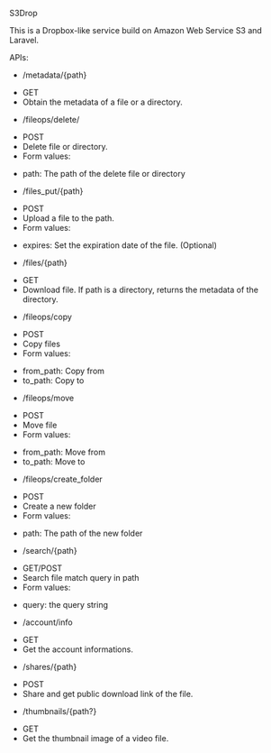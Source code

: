 S3Drop

This is a Dropbox-like service build on Amazon Web Service S3 and Laravel.

APIs:

- /metadata/{path}
* GET
* Obtain the metadata of a file or a directory.

- /fileops/delete/
* POST
* Delete file or directory.
* Form values:
+ path: The path of the delete file or directory

- /files_put/{path}
* POST
* Upload a file to the path.
* Form values:
+ expires: Set the expiration date of the file. (Optional)

- /files/{path}
* GET
* Download file. If path is a directory, returns the metadata of the directory.

- /fileops/copy
* POST
* Copy files
* Form values:
+ from_path: Copy from
+ to_path: Copy to

- /fileops/move
* POST
* Move file
* Form values:
+ from_path: Move from
+ to_path: Move to

- /fileops/create_folder
* POST
* Create a new folder
* Form values:
+ path: The path of the new folder

- /search/{path}
* GET/POST
* Search file match query in path
* Form values:
+ query: the query string

- /account/info
* GET
* Get the account informations.

- /shares/{path}
* POST
* Share and get public download link of the file.

- /thumbnails/{path?}
* GET
* Get the thumbnail image of a video file.